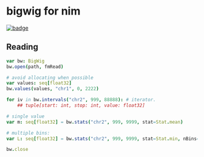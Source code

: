# bigwig for nim

[![badge](https://img.shields.io/badge/docs-latest-blue.svg)](https://brentp.github.io/libbigwig-nim/bigwig.html)

## Reading

```Nim
var bw: BigWig
bw.open(path, fmRead)

# avoid allocating when possible
var values: seq[float32]
bw.values(values, "chr1", 0, 2222)

for iv in bw.intervals("chr2", 999, 88888): # iterator.
    ## tuple[start: int, stop: int, value: float32]

# single value
var m: seq[float32] = bw.stats("chr2", 999, 9999, stat=Stat.mean)

# multiple bins:
var L: seq[float32] = bw.stats("chr2", 999, 9999, stat=Stat.min, nBins=10)

bw.close
```
